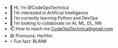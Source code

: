 - 👋 Hi, I’m @CodeOpsTechnica
- 👀 I’m interested in Artificial Intelligence
- 🌱 I’m currently learning Python and DevOps
- 💞️ I’m looking to collaborate on AI, ML, DL, NN
- 📫 How to reach me CodeOpsTechnica@gmail.com
- 😄 Pronouns: He/Him
- ⚡ Fun fact: BLANK

<!---
CodeOpsTechnica/CodeOpsTechnica is a ✨ special ✨ repository because its `README.md` (this file) appears on your GitHub profile.
You can click the Preview link to take a look at your changes.
--->
